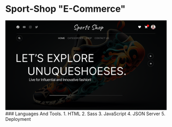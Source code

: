 # Sport-Shop "E-Commerce"
<img src="assets/images/github.png"/>
### Languages And Tools.
1. HTML
2. Sass
3. JavaScript
4. JSON Server
5. Deployment

